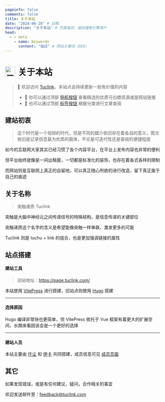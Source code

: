 ```yaml
---
pageinfo: false
comments: false
title: 关于本站
date: "2024-06-28" # 日期
description: "关于本站" # 页面描述、面向搜索引擎用户
head:
  - - meta
    - name: Keywords
      content: "描述" # 网站关键词（SEO）
---
```


# <img src="/ico/512.png" alt="示例图片" width="32" style="float:left; margin: 4px 10px 0px 0px;">关于本站

> 🎉 欢迎访问 [Tuclink]()，本站点会持续更新一些有价值的内容
> - 🧷 你可以通过顶部 [导航按钮](/zh/nav/) 查看精选的优质可白嫖资源或是网站链接
> - 🔖 也可以通过顶部 [标签按钮](/zh/tags/) 根据分类进行文章查阅

## 建站初衷
> 这个时代是一个视频的时代，但是不同的媒介依旧存在着各自的意义，图文依旧是记录信息最为优质的载体，不论是可迭代性还是查阅的便捷程度

如今的互联网大家其实已经习惯了各个内容平台，在平台上发布内容也非常的便利

但平台始终就像是一间出租屋，一切都是标准化的装饰，也存在着各式各样的限制

而网站则是互联网上真正的自留地，可以真正随心所欲的进行改造，留下真正属于自己的痕迹 

## 关于名称
> 突触递质 Tuclink

突触是大脑中神经元之间传递信号的特殊结构，是信息传递的关键部位

突触递质这个名字的含义是希望能像突触一样串联、激发更多的可能

Tuclink 则是 tuchu + link 的组合，也是更加强调链接的属性

## 站点搭建

#### 建站工具
> 旧站地址：https://page.tuclink.com/

本站使用 [VitePress](https://vitepress.dev/zh/) 进行搭建，旧站点则使用 [Hugo](https://gohugo.io/) 搭建

---

#### 选择原因
Hugo 编译非常快也更简单，但 VitePress 依托于 Vue 框架有着更大的扩展空间，长期来看因该会是一个更好的选择

---

#### 建站人员
本站主要由 [仟尘](/zh/post/about/team) 和 [伊卡](/zh/post/about/team) 共同搭建，成员信息可见 [成员页面](/zh/post/about/team)

## 其它
如果发现错误，或是有任何建议，疑问，合作相关的事宜

欢迎发送邮件至：[feedback@tuclink.com](mailto:feedback@tuclink.com)